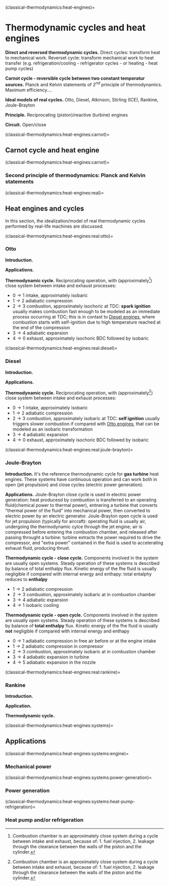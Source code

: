 <!--
```{article-info}
:author: basics
:date: "{sub-ref}`today`"
:read-time: "{sub-ref}`wordcount-minutes` min read"
```
-->

(classical-thermodynamics:heat-engines)=
# Thermodynamic cycles and heat engines

**Direct and reversed thermodynamic cycles.** Direct cycles: transform heat to mechanical work. Reverset cycle: transform mechanical work to heat transfer (e.g. refrigeration/cooling - refrigerator cycles - or heating - heat pump cycles)

**Carnot cycle - reversible cycle between two constant temperatur sources.** Planck and Kelvin statements of $2^{nd}$ principle of thermodynamics. Maximum efficiency....

**Ideal models of real cycles.** Otto, Diesel, Atkinson, Stirling (ICE), Rankine, Joule-Brayton

**Principle.** Reciprocating (piston)/reactive (turbine) engines

**Circuit.** Open/close


(classical-thermodynamics:heat-engines:carnot)=
## Carnot cycle and heat engine

(classical-thermodynamics:heat-engines:carnot)=
### Second principle of thermodynamics: Planck and Kelvin statements

(classical-thermodynamics:heat-engines:real)=
## Heat engines and cycles

In this section, the idealization/model of real thermodynamic cycles performed by real-life machines are discussed.

(classical-thermodynamics:heat-engines:real:otto)=
### Otto

**Introduction.**

**Applications.**

**Thermodynamic cycle.** Reciprocating operation, with (approximately[^closed-system]) close system between intake and exhaust processes:
- $0 \rightarrow 1$ intake, approximately isobaric
- $1 \rightarrow 2$ adiabatic compression
- $2 \rightarrow 3$ combustion, approximately isochoric at TDC: **spark ignition** usually makes combustion fast enough to be modeled as an immediate process occurring at TDC; this is in contast to [Diesel engines](classical-thermodynamics:heat-engines:real:diesel), where combustion starts with self-ignition due to high temperature reached at the end of the compression
- $3 \rightarrow 4$ adiabatic expansion
- $4 \rightarrow 0$ exhaust, approximately isochoric BDC followed by isobaric

[^closed-system]: Combustion chamber is an approximately close system during a cycle between intake and exhaust, because of: 1. fuel injection, 2. leakage through the clearance between the walls of the piston and the cylinder.

(classical-thermodynamics:heat-engines:real:diesel)=
### Diesel

**Introduction.**

**Applications.**

**Thermodynamic cycle.** Reciprocating operation, with (approximately[^closed-system]) close system between intake and exhaust processes:
- $0 \rightarrow 1$ intake, approximately isobaric
- $1 \rightarrow 2$ adiabatic compression
- $2 \rightarrow 3$ combustion, approximately isobaric at TDC: **self ignition** usually triggers slower combustion if compared with [Otto engines](classical-thermodynamics:heat-engines:real:otto), that can be modeled as an isobaric transformation
- $3 \rightarrow 4$ adiabatic expansion
- $4 \rightarrow 0$ exhaust, approximately isochoric BDC followed by isobaric

(classical-thermodynamics:heat-engines:real:joule-brayton)=
### Joule-Brayton

**Introduction.** It's the reference thermodynamic cycle for **gas turbine** heat engines. These systems have continuous operation and can work both in open (jet propulsion) and close cycles (electric power generation). 

**Applications.** Joule-Brayton close cycle is used in electric power generation: heat producesd by combustion is transferred to an operating fluid(chemical power to thermal power), entnering a turbine that converts "thermal power of the fluid" into mechanical power, then converted to electric power by an electric generator. Joule-Brayton open cycle is used for jet propulsion (typically for aircraft): operating fluid is usually air, undergoing the thermodynamic cylce through the jet engine; air is compressed before entering the combustion chamber, and released after passing throught a turbine: turbine extracts the power required to drive the compressor, and "extra power" contained in the fluid is used to accelerating exhaust fluid, producing thrust. 

**Thermodynamic cycle - close cycle.** Components involved in the system are usually open systems. Steady operation of these systems is described by balance of total enthalpy flux. Kinetic energy of the fhe fluid is usually negligible if compared with internal energy and enthapy: total entalphy reduces to **enthalpy**
- $1 \rightarrow 2$ adiabatic compression
- $2 \rightarrow 3$ combustion, approximately isobaric at in combustion chamber
- $3 \rightarrow 4$ adiabatic expansion
- $4 \rightarrow 1$ isobaric cooling

**Thermodynamic cycle - open cycle.** Components involved in the system are usually open systems. Steady operation of these systems is described by balance of **total enthalpy** flux. Kinetic energy of the fhe fluid is usually **not** negligible if compared with internal energy and enthapy
- $0 \rightarrow 1$ adiabatic compression in free air before or at the engine intake
- $1 \rightarrow 2$ adiabatic compression in compressor
- $2 \rightarrow 3$ combustion, approximately isobaric at in combustion chamber
- $3 \rightarrow 4$ adiabatic expansion in turbine
- $4 \rightarrow 5$ adiabatic expansion in the nozzle

(classical-thermodynamics:heat-engines:real:rankine)=
### Rankine

**Introduction.**

**Application.**

**Thermodynamic cycle.**

(classical-thermodynamics:heat-engines:systems)=
## Applications

(classical-thermodynamics:heat-engines:systems:engine)=
### Mechanical power
(classical-thermodynamics:heat-engines:systems:power-generation)=
### Power generation
(classical-thermodynamics:heat-engines:systems:heat-pump-refrigeration)=
### Heat pump and/or refrigeration


<!--
Le macchine termiche sono sistemi che sfruttano scambi di calore per produrre lavoro (**macchine dirette**, come i motori a combustione) o lavoro per scambiare calore da sistemi freddi a sistemi più caldi (**macchine inverse**, come i frigoriferi).

Di solito, le macchine termiche sfruttano un fluido di lavoro. Le macchine a fluido possono essere un sistema aperto (es. motori aeronautici) o chiuso (circuiti delle centrali elettriche e di frigoriferi), o un sistema che è aperto solo in alcune fasi (es. nei motori alternativi, la camera di combustione è un sistema aperto solo durante le fasi di aspirazione e scarico, se si trascurano le perdite).

**Macchine ideali.** *Macchina ideale di Carnot; efficienza massima; enunciati di Planck e Kelvin del secondo principio della termodinamica.*

**Macchine reali.** *Cicli ideali: Otto, Diesel, Rankine, Joule-Brayton,...;*
-->
